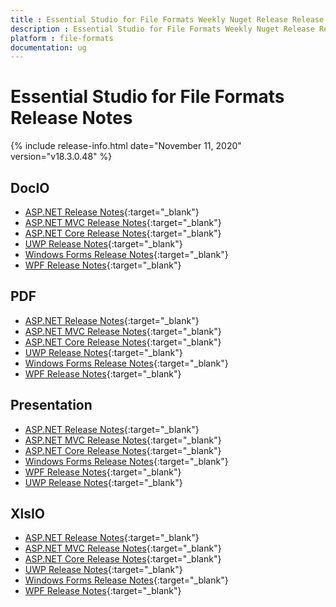 ```yaml
---
title : Essential Studio for File Formats Weekly Nuget Release Release Notes  
description : Essential Studio for File Formats Weekly Nuget Release Release Notes  
platform : file-formats
documentation: ug
---
```


# Essential Studio for File Formats  Release Notes  

{% include release-info.html date="November 11, 2020" version="v18.3.0.48" %} 

## DocIO

* [ASP.NET Release Notes](/aspnet/release-notes/v18.3.0.48#docio){:target="_blank"}
* [ASP.NET MVC Release Notes](/aspnetmvc/release-notes/v18.3.0.48#docio){:target="_blank"}
* [ASP.NET Core Release Notes](/aspnet-core/release-notes/v18.3.0.48#docio){:target="_blank"}
* [UWP Release Notes](/uwp/release-notes/v18.3.0.48#docio){:target="_blank"}
* [Windows Forms Release Notes](/windowsforms/release-notes/v18.3.0.48#docio){:target="_blank"}
* [WPF Release Notes](/wpf/release-notes/v18.3.0.48#docio){:target="_blank"}


## PDF

* [ASP.NET Release Notes](/aspnet/release-notes/v18.3.0.48#pdf){:target="_blank"}
* [ASP.NET MVC Release Notes](/aspnetmvc/release-notes/v18.3.0.48#pdf){:target="_blank"}
* [ASP.NET Core Release Notes](/aspnet-core/release-notes/v18.3.0.48#pdf){:target="_blank"}
* [UWP Release Notes](/uwp/release-notes/v18.3.0.48#pdf){:target="_blank"}
* [Windows Forms Release Notes](/windowsforms/release-notes/v18.3.0.48#pdf){:target="_blank"}
* [WPF Release Notes](/wpf/release-notes/v18.3.0.48#pdf){:target="_blank"}


## Presentation

* [ASP.NET Release Notes](/aspnet/release-notes/v18.3.0.48#presentation){:target="_blank"}
* [ASP.NET MVC Release Notes](/aspnetmvc/release-notes/v18.3.0.48#presentation){:target="_blank"}
* [ASP.NET Core Release Notes](/aspnet-core/release-notes/v18.3.0.48#presentation){:target="_blank"}
* [Windows Forms Release Notes](/windowsforms/release-notes/v18.3.0.48#presentation){:target="_blank"}
* [WPF Release Notes](/wpf/release-notes/v18.3.0.48#presentation){:target="_blank"}
* [UWP Release Notes](/uwp/release-notes/v18.3.0.48#presentation){:target="_blank"}


## XlsIO

* [ASP.NET Release Notes](/aspnet/release-notes/v18.3.0.48#xlsio){:target="_blank"}
* [ASP.NET MVC Release Notes](/aspnetmvc/release-notes/v18.3.0.48#xlsio){:target="_blank"}
* [ASP.NET Core Release Notes](/aspnet-core/release-notes/v18.3.0.48#xlsio){:target="_blank"}
* [UWP Release Notes](/uwp/release-notes/v18.3.0.48#xlsio){:target="_blank"}
* [Windows Forms Release Notes](/windowsforms/release-notes/v18.3.0.48#xlsio){:target="_blank"}
* [WPF Release Notes](/wpf/release-notes/v18.3.0.48#xlsio){:target="_blank"}
